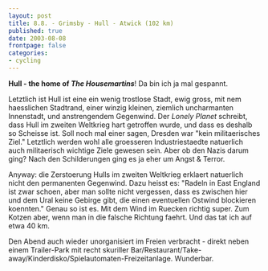 ```yaml
---
layout: post
title: 8.8. - Grimsby - Hull - Atwick (102 km)
published: true
date: 2003-08-08
frontpage: false 
categories: 
- cycling
---
```


<strong>Hull - the home of <em>The Housemartins</em></strong>! Da bin ich ja mal gespannt.

Letztlich ist Hull ist eine ein wenig trostlose Stadt, ewig gross, mit nem haesslichen Stadtrand, einer winzig kleinen, ziemlich uncharmanten Innenstadt, und anstrengendem Gegenwind. Der <i>Lonely Planet</i> schreibt, dass Hull im zweiten Weltkrieg hart getroffen wurde, und dass es deshalb so Scheisse ist. Soll noch mal einer sagen, Dresden war "kein militaerisches Ziel." Letztlich werden wohl alle groesseren Industriestaedte natuerlich auch militaerisch wichtige Ziele gewesen sein. Aber ob den Nazis darum ging? Nach den Schilderungen ging es ja eher um Angst &amp; Terror.

Anyway: die Zerstoerung Hulls im zweiten Weltkrieg erklaert natuerlich nicht den permanenten Gegenwind. Dazu heisst es: "Radeln in East England ist zwar schoen, aber man sollte nicht vergessen, dass es zwischen hier und dem Ural keine Gebirge gibt, die einen eventuellen Ostwind blockieren koennten." Genau so ist es.  Mit dem Wind im Ruecken richtig super. Zum Kotzen aber, wenn man in die falsche Richtung faehrt. Und das tat ich auf etwa 40 km.

Den Abend auch wieder unorganisiert im Freien verbracht - direkt neben einem Trailer-Park mit recht skuriller Bar/Restaurant/Take-away/Kinderdisko/Spielautomaten-Freizeitanlage. Wunderbar.

